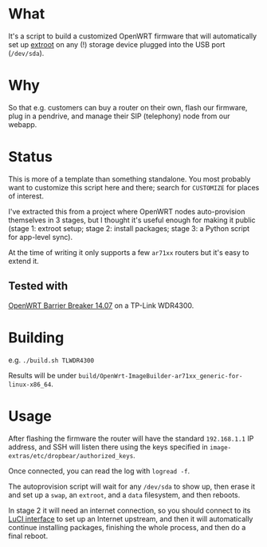 # What

It's a script to build a customized OpenWRT firmware that will
automatically set up
[extroot](http://wiki.openwrt.org/doc/howto/extroot) on any (!)
storage device plugged into the USB port (`/dev/sda`).

# Why

So that e.g. customers can buy a router on their own, flash our
firmware, plug in a pendrive, and manage their SIP (telephony) node
from our webapp.

# Status

This is more of a template than something standalone. You most
probably want to customize this script here and there; search for
`CUSTOMIZE` for places of interest.

I've extracted this from a project where OpenWRT nodes auto-provision
themselves in 3 stages, but I thought it's useful enough for making it
public (stage 1: extroot setup; stage 2: install packages; stage 3: a
Python script for app-level sync).

At the time of writing it only supports a few `ar71xx` routers but
it's easy to extend it.

## Tested with

[OpenWRT Barrier Breaker 14.07](http://downloads.openwrt.org/barrier_breaker/14.07/)
on a TP-Link WDR4300.

# Building

e.g. `./build.sh TLWDR4300`

Results will be under `build/OpenWrt-ImageBuilder-ar71xx_generic-for-linux-x86_64`.

# Usage

After flashing the firmware the router will have the standard
`192.168.1.1` IP address, and SSH will listen there using the keys
specified in `image-extras/etc/dropbear/authorized_keys`.

Once connected, you can read the log with `logread -f`.

The autoprovision script will wait for any `/dev/sda` to show up, then
erase it and set up a `swap`, an `extroot`, and a `data` filesystem,
and then reboots.

In stage 2 it will need an internet connection, so you should connect
to its [LuCI interface](http://192.168.1.1) to set up an Internet
upstream, and then it will automatically continue installing packages,
finishing the whole process, and then do a final reboot.
